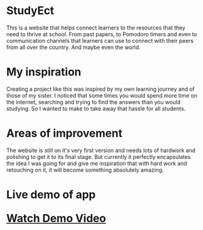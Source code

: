 <h1>StudyEct</h1>
<p> This is a website that helps connect learners to the resources that they need to thrive at school. From past papers, to Pomodoro timers and even to communication channels that learners can use to connect with their peers from all over the country. And maybe even the world. </p>

<h1>My inspiration</h1>
<p>Creating a project like this was inspired by my own learning journey and of those of my sister. I noticed that some times you would spend more time on the internet, searching and trying to find the answers than you would studying. So I wanted to make to take away that hassle for all students.</p>

<h1>Areas of improvement</h1> 
<p>The website is still on it's very first version and needs lots of hardwork and polishing to get it to its final stage. But currently it perfectly encapsulates the idea I was going for and give me inspiration that with hard work and retouching on it, it will become something absolutely amazing.</p>

<h1>Live demo of app</h11>

[Watch Demo Video](https://drive.google.com/file/d/1RgawD1G-WekD5HWNypO4Po6XTNmWjtsX/view?usp=sharing)
